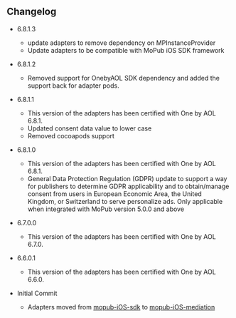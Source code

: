 ## Changelog
* 6.8.1.3
    * update adapters to remove dependency on MPInstanceProvider
    * Update adapters to be compatible with MoPub iOS SDK framework

* 6.8.1.2
  * Removed support for OnebyAOL SDK dependency and added the support back for adapter pods.

* 6.8.1.1
  * This version of the adapters has been certified with One by AOL 6.8.1.
  * Updated consent data value to lower case
  * Removed cocoapods support
    
* 6.8.1.0
   * This version of the adapters has been certified with One by AOL 6.8.1.
   * General Data Protection Regulation (GDPR) update to support a way for publishers to determine GDPR applicability and to obtain/manage consent from users in European Economic Area, the United Kingdom, or Switzerland to serve personalize ads. Only applicable when integrated with MoPub version 5.0.0 and above

 * 6.7.0.0
    * This version of the adapters has been certified with One by AOL 6.7.0.

  * 6.6.0.1
    * This version of the adapters has been certified with One by AOL 6.6.0.

  * Initial Commit
  	* Adapters moved from [mopub-iOS-sdk](https://github.com/mopub/mopub-ios-sdk) to [mopub-iOS-mediation](https://github.com/mopub/mopub-iOS-mediation/)
